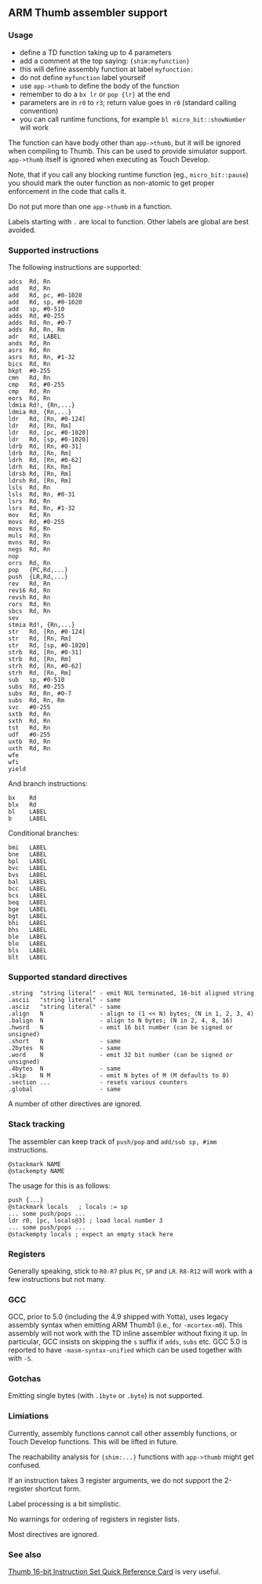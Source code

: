 ## ARM Thumb assembler support

### Usage

* define a TD function taking up to 4 parameters
* add a comment at the top saying: `{shim:myfunction}`
* this will define assembly function at label `myfunction:`
* do not define `myfunction` label yourself
* use `app->thumb` to define the body of the function
* remember to do a `bx lr` or `pop {lr}` at the end
* parameters are in `r0` to `r3`; return value goes in `r0` (standard calling convention)
* you can call runtime functions, for example `bl micro_bit::showNumber` will work

The function can have body other than `app->thumb`, but it will be ignored when
compiling to Thumb. This can be used to provide simulator support. `app->thumb` itself
is ignored when executing as Touch Develop.

Note, that if you call any blocking runtime function (eg., `micro_bit::pause`)
you should mark the outer function as non-atomic to get proper enforcement
in the code that calls it.

Do not put more than one `app->thumb` in a function.

Labels starting with `.` are local to function. Other labels are global are
best avoided.

### Supported instructions

The following instructions are supported:

```
adcs  Rd, Rn
add   Rd, Rn
add   Rd, pc, #0-1020
add   Rd, sp, #0-1020
add   sp, #0-510
adds  Rd, #0-255
adds  Rd, Rn, #0-7
adds  Rd, Rn, Rm
adr   Rd, LABEL
ands  Rd, Rn
asrs  Rd, Rn
asrs  Rd, Rn, #1-32
bics  Rd, Rn
bkpt  #0-255
cmn   Rd, Rn
cmp   Rd, #0-255
cmp   Rd, Rn
eors  Rd, Rn
ldmia Rd!, {Rn,...}
ldmia Rd, {Rn,...}
ldr   Rd, [Rn, #0-124]
ldr   Rd, [Rn, Rm]
ldr   Rd, [pc, #0-1020]
ldr   Rd, [sp, #0-1020]
ldrb  Rd, [Rn, #0-31]
ldrb  Rd, [Rn, Rm]
ldrh  Rd, [Rn, #0-62]
ldrh  Rd, [Rn, Rm]
ldrsb Rd, [Rn, Rm]
ldrsh Rd, [Rn, Rm]
lsls  Rd, Rn
lsls  Rd, Rn, #0-31
lsrs  Rd, Rn
lsrs  Rd, Rn, #1-32
mov   Rd, Rn
movs  Rd, #0-255
movs  Rd, Rn
muls  Rd, Rn
mvns  Rd, Rn
negs  Rd, Rn
nop
orrs  Rd, Rn
pop   {PC,Rd,...}
push  {LR,Rd,...}
rev   Rd, Rn
rev16 Rd, Rn
revsh Rd, Rn
rors  Rd, Rn
sbcs  Rd, Rn
sev
stmia Rd!, {Rn,...}
str   Rd, [Rn, #0-124]
str   Rd, [Rn, Rm]
str   Rd, [sp, #0-1020]
strb  Rd, [Rn, #0-31]
strb  Rd, [Rn, Rm]
strh  Rd, [Rn, #0-62]
strh  Rd, [Rn, Rm]
sub   sp, #0-510
subs  Rd, #0-255
subs  Rd, Rn, #0-7
subs  Rd, Rn, Rm
svc   #0-255
sxtb  Rd, Rn
sxth  Rd, Rn
tst   Rd, Rn
udf   #0-255
uxtb  Rd, Rn
uxth  Rd, Rn
wfe
wfi
yield
```

And branch instructions:

```
bx    Rd
blx   Rd
bl    LABEL
b     LABEL
```

Conditional branches:

```
bmi   LABEL
bne   LABEL
bpl   LABEL
bvc   LABEL
bvs   LABEL
bal   LABEL
bcc   LABEL
bcs   LABEL
beq   LABEL
bge   LABEL
bgt   LABEL
bhi   LABEL
bhs   LABEL
ble   LABEL
blo   LABEL
bls   LABEL
blt   LABEL
```

### Supported standard directives

```
.string  "string literal" - emit NUL terminated, 16-bit aligned string
.ascii   "string literal" - same
.asciz   "string literal" - same
.align   N                - align to (1 << N) bytes; (N in 1, 2, 3, 4)
.balign  N                - align to N bytes; (N in 2, 4, 8, 16)
.hword   N                - emit 16 bit number (can be signed or unsigned)
.short   N                - same
.2bytes  N                - same
.word    N                - emit 32 bit number (can be signed or unsigned)
.4bytes  N                - same
.skip    N M              - emit N bytes of M (M defaults to 0)
.section ...              - resets various counters
.global                   - same
```

A number of other directives are ignored.

### Stack tracking

The assembler can keep track of `push/pop` and `add/sub sp, #imm` instructions.


```
@stackmark NAME
@stackempty NAME
```

The usage for this is as follows:
```
push {...}
@stackmark locals   ; locals := sp
... some push/pops ...
ldr r0, [pc, locals@3] ; load local number 3
... some push/pops ...
@stackempty locals ; expect an empty stack here
```

### Registers

Generally speaking, stick to `R0-R7` plus `PC`, `SP` and `LR`. `R8-R12` will
work with a few instructions but not many.

### GCC

GCC, prior to 5.0 (including the 4.9 shipped with Yotta), uses legacy assembly
syntax when emitting ARM Thumb1 (i.e., for `-mcortex-m0`).  This assembly will
not work with the TD inline assembler without fixing it up. In particular, GCC
insists on skipping the `s` suffix if `adds`, `subs` etc.  GCC 5.0 is reported
to have `-masm-syntax-unified` which can be used together with with `-S`.

### Gotchas

Emitting single bytes (with `.1byte` or `.byte`) is not supported.

### Limiations

Currently, assembly functions cannot call other assembly functions, or Touch
Develop functions. This will be lifted in future.

The reachability analysis for `{shim:...}` functions with `app->thumb` might get
confused.

If an instruction takes 3 register arguments, we do not support the 2-register
shortcut form.

Label processing is a bit simplistic.

No warnings for ordering of registers in register lists.

Most directives are ignored.

### See also

[Thumb 16-bit Instruction Set Quick Reference Card](http://infocenter.arm.com/help/topic/com.arm.doc.qrc0006e/QRC0006_UAL16.pdf)
is very useful.

